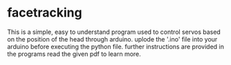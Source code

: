 # facetracking
This is a simple, easy to understand program used to control servos based on the position of the head through arduino.
uplode the '.ino' file into your arduino before executing the python file.
further instructions are provided in the programs
read the given pdf to learn more.
